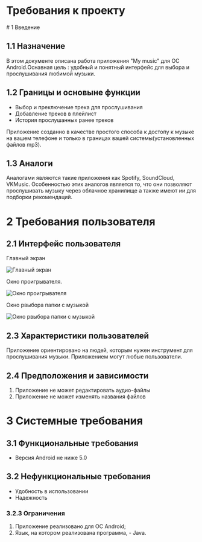 # Требования к проекту

<a name="intro"/>
# 1 Введение
<a name="appointment"/>

## 1.1 Назначение
В этом документе описана работа приложения "My music" для OC Android.Оснавная цель : удобный и понятный интерфейс для выбора и прослушивания любимой музыки.

<a name="business_requirements"/>

## 1.2 Границы и основыне функции

- Выбор и преключение трека для прослушивания
- Добавление треков в  плейлист
- История прослушанных ранее треков 

Приложение созданно в качестве простого способа к достопу к музыке на вашем телефоне и только в границах вашей системы(установленных файлов mp3).
<a name="analogues"/>

## 1.3 Аналоги
Аналогами являются такие приложения как Spotify, SoundCloud, VKMusic. Особенностью этих аналогов является то, что они позволяют прослушивать музыку через облачное хранилище а также имеют ии для подборки рекомендаций.

<a name="user_requirements"/>

# 2 Требования пользователя

<a name="user_interface"/>

## 2.1 Интерфейс пользователя
Главный экран  

![Главный экран](https://github.com/tapo4e/Personal-music-player/blob/master/Mockups/Main.png)  

Окно проигрывателя.  

![Окно проигрывателя](https://github.com/tapo4e/Personal-music-player/blob/master/Mockups/PlayMenu.png) 

Окно рвыбора папки с музыкой

![Окно рвыбора папки с музыкой](https://github.com/tapo4e/Personal-music-player/blob/master/Mockups/FolderFindMusic.png)  


<a name="user_specifications"/>

## 2.3 Характеристики пользователей

Приложение ориентировано на людей, которым нужен инструмент для прослушивания музыки. Приложением могут любые пользователи.


<a name="assumptions_and_dependencies"/>

## 2.4 Предположения и зависимости
1. Приложение не может редактировать аудио-файлы
2. Приложение не может изменять названия файлов

<a name="system_requirements"/>

# 3 Системные требования

<a name="functional_requirements"/>

## 3.1 Функциональные требования
- Версия Android не ниже 5.0

<a name="non-functional_requirements"/>

## 3.2 Нефункциональные требования
- Удобность в использовании
- Надежность

### 3.2.3 Ограничения
1. Приложение реализовано для ОС Android;
2. Язык, на котором реализована программа, - Java.
